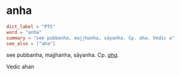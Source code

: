 # anha

``` toml
dict_label = "PTS"
word = "anha"
summary = "see pubbanha, majjhanha, sāyanha. Cp. aha. Vedic a"
see_also = ["aha"]
```

see pubbanha, majjhanha, sāyanha. Cp. *[aha](aha.md)*.

Vedic ahan

